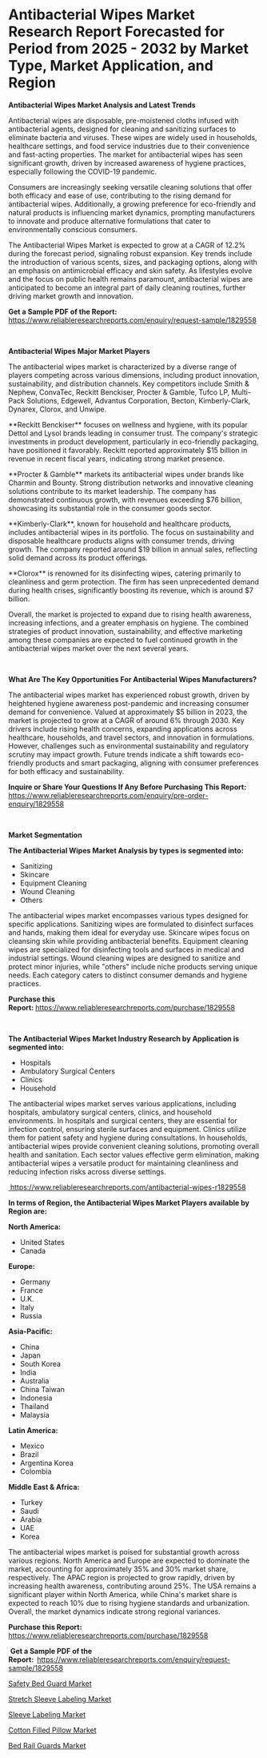 <p><h1>Antibacterial Wipes Market Research Report Forecasted for Period from 2025 -  2032 by Market Type, Market Application, and Region</h1></p><p><strong>Antibacterial Wipes Market Analysis and Latest Trends</strong></p>
<p><p>Antibacterial wipes are disposable, pre-moistened cloths infused with antibacterial agents, designed for cleaning and sanitizing surfaces to eliminate bacteria and viruses. These wipes are widely used in households, healthcare settings, and food service industries due to their convenience and fast-acting properties. The market for antibacterial wipes has seen significant growth, driven by increased awareness of hygiene practices, especially following the COVID-19 pandemic. </p><p>Consumers are increasingly seeking versatile cleaning solutions that offer both efficacy and ease of use, contributing to the rising demand for antibacterial wipes. Additionally, a growing preference for eco-friendly and natural products is influencing market dynamics, prompting manufacturers to innovate and produce alternative formulations that cater to environmentally conscious consumers. </p><p>The Antibacterial Wipes Market is expected to grow at a CAGR of 12.2% during the forecast period, signaling robust expansion. Key trends include the introduction of various scents, sizes, and packaging options, along with an emphasis on antimicrobial efficacy and skin safety. As lifestyles evolve and the focus on public health remains paramount, antibacterial wipes are anticipated to become an integral part of daily cleaning routines, further driving market growth and innovation.</p></p>
<p><strong>Get a Sample PDF of the Report:&nbsp;</strong> <a href="https://www.reliableresearchreports.com/enquiry/request-sample/1829558?utm_campaign=11&utm_medium=2&utm_source=Github&utm_content=ia&utm_term=07022025&utm_id=antibacterial-wipes">https://www.reliableresearchreports.com/enquiry/request-sample/1829558</a></p>
<p>&nbsp;</p>
<p><strong>Antibacterial Wipes Major Market Players</strong></p>
<p><p>The antibacterial wipes market is characterized by a diverse range of players competing across various dimensions, including product innovation, sustainability, and distribution channels. Key competitors include Smith & Nephew, ConvaTec, Reckitt Benckiser, Procter & Gamble, Tufco LP, Multi-Pack Solutions, Edgewell, Advantus Corporation, Becton, Kimberly-Clark, Dynarex, Clorox, and Unwipe.</p><p>**Reckitt Benckiser** focuses on wellness and hygiene, with its popular Dettol and Lysol brands leading in consumer trust. The company's strategic investments in product development, particularly in eco-friendly packaging, have positioned it favorably. Reckitt reported approximately $15 billion in revenue in recent fiscal years, indicating strong market presence.</p><p>**Procter & Gamble** markets its antibacterial wipes under brands like Charmin and Bounty. Strong distribution networks and innovative cleaning solutions contribute to its market leadership. The company has demonstrated continuous growth, with revenues exceeding $76 billion, showcasing its substantial role in the consumer goods sector.</p><p>**Kimberly-Clark**, known for household and healthcare products, includes antibacterial wipes in its portfolio. The focus on sustainability and disposable healthcare products aligns with consumer trends, driving growth. The company reported around $19 billion in annual sales, reflecting solid demand across its product offerings.</p><p>**Clorox** is renowned for its disinfecting wipes, catering primarily to cleanliness and germ protection. The firm has seen unprecedented demand during health crises, significantly boosting its revenue, which is around $7 billion.</p><p>Overall, the market is projected to expand due to rising health awareness, increasing infections, and a greater emphasis on hygiene. The combined strategies of product innovation, sustainability, and effective marketing among these companies are expected to fuel continued growth in the antibacterial wipes market over the next several years.</p></p>
<p>&nbsp;</p>
<p><strong>What Are The Key Opportunities For Antibacterial Wipes Manufacturers?</strong></p>
<p><p>The antibacterial wipes market has experienced robust growth, driven by heightened hygiene awareness post-pandemic and increasing consumer demand for convenience. Valued at approximately $5 billion in 2023, the market is projected to grow at a CAGR of around 6% through 2030. Key drivers include rising health concerns, expanding applications across healthcare, households, and travel sectors, and innovation in formulations. However, challenges such as environmental sustainability and regulatory scrutiny may impact growth. Future trends indicate a shift towards eco-friendly products and smart packaging, aligning with consumer preferences for both efficacy and sustainability.</p></p>
<p><strong>Inquire or Share Your Questions If Any Before Purchasing This Report:</strong> <a href="https://www.reliableresearchreports.com/enquiry/pre-order-enquiry/1829558?utm_campaign=11&utm_medium=2&utm_source=Github&utm_content=ia&utm_term=07022025&utm_id=antibacterial-wipes">https://www.reliableresearchreports.com/enquiry/pre-order-enquiry/1829558</a></p>
<p>&nbsp;</p>
<p><strong>Market Segmentation</strong></p>
<p><strong>The Antibacterial Wipes Market Analysis by types is segmented into:</strong></p>
<p><ul><li>Sanitizing</li><li>Skincare</li><li>Equipment Cleaning</li><li>Wound Cleaning</li><li>Others</li></ul></p>
<p><p>The antibacterial wipes market encompasses various types designed for specific applications. Sanitizing wipes are formulated to disinfect surfaces and hands, making them ideal for everyday use. Skincare wipes focus on cleansing skin while providing antibacterial benefits. Equipment cleaning wipes are specialized for disinfecting tools and surfaces in medical and industrial settings. Wound cleaning wipes are designed to sanitize and protect minor injuries, while "others" include niche products serving unique needs. Each category caters to distinct consumer demands and hygiene practices.</p></p>
<p><strong>Purchase this Report:&nbsp;</strong><a href="https://www.reliableresearchreports.com/purchase/1829558?utm_campaign=11&utm_medium=2&utm_source=Github&utm_content=ia&utm_term=07022025&utm_id=antibacterial-wipes">https://www.reliableresearchreports.com/purchase/1829558</a></p>
<p>&nbsp;</p>
<p><strong>The Antibacterial Wipes Market Industry Research by Application is segmented into:</strong></p>
<p><ul><li>Hospitals</li><li>Ambulatory Surgical Centers</li><li>Clinics</li><li>Household</li></ul></p>
<p><p>The antibacterial wipes market serves various applications, including hospitals, ambulatory surgical centers, clinics, and household environments. In hospitals and surgical centers, they are essential for infection control, ensuring sterile surfaces and equipment. Clinics utilize them for patient safety and hygiene during consultations. In households, antibacterial wipes provide convenient cleaning solutions, promoting overall health and sanitation. Each sector values effective germ elimination, making antibacterial wipes a versatile product for maintaining cleanliness and reducing infection risks across diverse settings.</p></p>
<p><a href="https://www.reliableresearchreports.com/antibacterial-wipes-r1829558?utm_campaign=11&utm_medium=2&utm_source=Github&utm_content=ia&utm_term=07022025&utm_id=antibacterial-wipes">&nbsp;https://www.reliableresearchreports.com/antibacterial-wipes-r1829558</a></p>
<p><strong>In terms of Region, the Antibacterial Wipes Market Players available by Region are:</strong></p>
<p>
    <p> <strong> North America: </strong>
        <ul>
            <li>United States</li>
            <li>Canada</li>
        </ul>
        </p> 
    <p> <strong> Europe: </strong>
        <ul>
            <li>Germany</li>
            <li>France</li>
            <li>U.K.</li>
            <li>Italy</li>
            <li>Russia</li>
        </ul>
        </p> 
    <p> <strong> Asia-Pacific: </strong>
        <ul>
            <li>China</li>
            <li>Japan</li>
            <li>South Korea</li>
            <li>India</li>
            <li>Australia</li>
            <li>China Taiwan</li>
            <li>Indonesia</li>
            <li>Thailand</li>
            <li>Malaysia</li>
        </ul>
        </p> 
    <p> <strong> Latin America: </strong>
        <ul>
            <li>Mexico</li>
            <li>Brazil</li>
            <li>Argentina Korea</li>
            <li>Colombia</li>
        </ul>
        </p> 
    <p> <strong> Middle East & Africa: </strong>
        <ul>
            <li>Turkey</li>
            <li>Saudi</li>
            <li>Arabia</li>
            <li>UAE</li>
            <li>Korea</li>
        </ul>
    </p>
    </p>
<p><p>The antibacterial wipes market is poised for substantial growth across various regions. North America and Europe are expected to dominate the market, accounting for approximately 35% and 30% market share, respectively. The APAC region is projected to grow rapidly, driven by increasing health awareness, contributing around 25%. The USA remains a significant player within North America, while China's market share is expected to reach 10% due to rising hygiene standards and urbanization. Overall, the market dynamics indicate strong regional variances.</p></p>
<p><strong>Purchase this Report: </strong><a href="https://www.reliableresearchreports.com/purchase/1829558?utm_campaign=11&utm_medium=2&utm_source=Github&utm_content=ia&utm_term=07022025&utm_id=antibacterial-wipes">https://www.reliableresearchreports.com/purchase/1829558</a></p>
<p>&nbsp;<strong>Get a Sample PDF of the Report:&nbsp;&nbsp;</strong><a href="https://www.reliableresearchreports.com/enquiry/request-sample/1829558?utm_campaign=11&utm_medium=2&utm_source=Github&utm_content=ia&utm_term=07022025&utm_id=antibacterial-wipes">https://www.reliableresearchreports.com/enquiry/request-sample/1829558</a></p>
<p><strong></strong></p>
<p><p><a href="https://github.com/abuugjetaj/Market-Research-Report-List-1/blob/main/safety-bed-guard-market.md?utm_campaign=11&utm_medium=2&utm_source=Github&utm_content=ia&utm_term=07022025&utm_id=antibacterial-wipes">Safety Bed Guard Market</a></p><p><a href="https://github.com/tszkintruca/Market-Research-Report-List-1/blob/main/stretch-sleeve-labeling-market.md?utm_campaign=11&utm_medium=2&utm_source=Github&utm_content=ia&utm_term=07022025&utm_id=antibacterial-wipes">Stretch Sleeve Labeling Market</a></p><p><a href="https://github.com/aidelndasse/Market-Research-Report-List-1/blob/main/sleeve-labeling-market.md?utm_campaign=11&utm_medium=2&utm_source=Github&utm_content=ia&utm_term=07022025&utm_id=antibacterial-wipes">Sleeve Labeling Market</a></p><p><a href="https://github.com/amoakuolaopa/Market-Research-Report-List-1/blob/main/cotton-filled-pillow-market.md?utm_campaign=11&utm_medium=2&utm_source=Github&utm_content=ia&utm_term=07022025&utm_id=antibacterial-wipes">Cotton Filled Pillow Market</a></p><p><a href="https://github.com/rabiumofer/Market-Research-Report-List-1/blob/main/bed-rail-guards-market.md?utm_campaign=11&utm_medium=2&utm_source=Github&utm_content=ia&utm_term=07022025&utm_id=antibacterial-wipes">Bed Rail Guards Market</a></p></p>